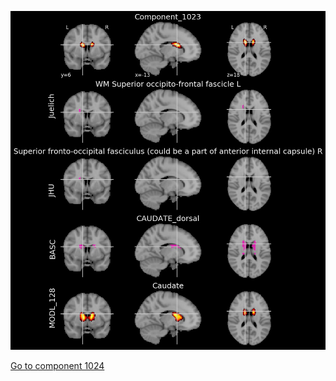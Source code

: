 


![1023](preliminary/1023.jpg "Component 1023")

[Go to component 1024](https://parietal-inria.github.io/MODL_atlas/1024/1024 "Component 1024")